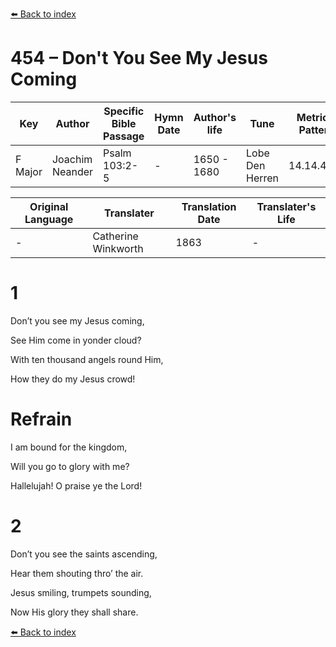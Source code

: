 [⬅️ Back to index](../README.md)

# 454 – Don't You See My Jesus Coming

Key | Author   | Specific Bible Passage     |Hymn Date |Author's life |Tune |Metrical Pattern   |Composer/Source                                                                                        
-- | --------- | ---------------------------|----------|--------------|-----|-------------------|-------------   
F Major  | Joachim Neander      | Psalm 103:2-5 | -  | 1650 - 1680 | Lobe Den Herren | 14.14.4.7.8 | Chorale Book for England, 1863 

Original Language | Translater | Translation Date   | Translater's Life     
----------------- | --------- | --------------------|-------------   
\-  | Catherine Winkworth      | 1863 | -  | 1827 - 1878 



# 1

Don’t you see my Jesus coming,

See Him come in yonder cloud?

With ten thousand angels round Him,

How they do my Jesus crowd!



# Refrain

I am bound for the kingdom,

Will you go to glory with me?

Hallelujah! O praise ye the Lord!



# 2

Don’t you see the saints ascending,

Hear them shouting thro’ the air.

Jesus smiling, trumpets sounding,

Now His glory they shall share.

[⬅️ Back to index](../README.md)
